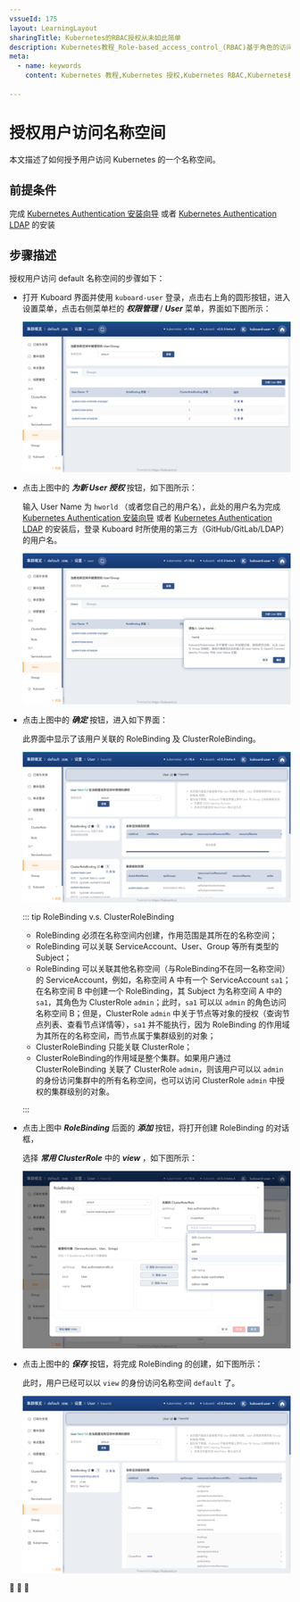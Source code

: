```yaml
---
vssueId: 175
layout: LearningLayout
sharingTitle: Kubernetes的RBAC授权从未如此简单
description: Kubernetes教程_Role-based_access_control_(RBAC)基于角色的访问控制_是Kubernetes中支持的一种授权方式。本文描述了如何使用Kuboard管理RBAC授权规则，并授权用户访问名称空间列表。
meta:
  - name: keywords
    content: Kubernetes 教程,Kubernetes 授权,Kubernetes RBAC,Kubernetes权限,User Permissions

---
```


# 授权用户访问名称空间

本文描述了如何授予用户访问 Kubernetes 的一个名称空间。

## 前提条件

完成 [ Kubernetes Authentication 安装向导](/learning/k8s-advanced/sec/authenticate/install.html) 或者 [Kubernetes Authentication LDAP](/learning/k8s-advanced/sec/authenticate/ldap.html) 的安装



## 步骤描述

授权用户访问 default 名称空间的步骤如下：

* 打开 Kuboard 界面并使用 `kuboard-user` 登录，点击右上角的圆形按钮，进入设置菜单，点击右侧菜单栏的 ***权限管理*** / ***User*** 菜单，界面如下图所示：

  ![image-20200726220043669](./user-namespace.assets/image-20200726220043669.png)

* 点击上图中的 ***为新 User 授权*** 按钮，如下图所示：

  输入 User Name 为 `hworld` （或者您自己的用户名），此处的用户名为完成 [ Kubernetes Authentication 安装向导](/learning/k8s-advanced/sec/authenticate/install.html) 或者 [Kubernetes Authentication LDAP](/learning/k8s-advanced/sec/authenticate/ldap.html) 的安装后，登录 Kuboard 时所使用的第三方（GitHub/GitLab/LDAP）的用户名。

  ![image-20200726220114622](./user-namespace.assets/image-20200726220114622.png)

* 点击上图中的 ***确定*** 按钮，进入如下界面：

  此界面中显示了该用户关联的 RoleBinding 及 ClusterRoleBinding。

  ![image-20200726215955407](user-namespace.assets/image-20200726215955407.png)

  ::: tip RoleBinding v.s. ClusterRoleBinding

  * RoleBinding 必须在名称空间内创建，作用范围是其所在的名称空间；
  * RoleBinding 可以关联 ServiceAccount、User、Group 等所有类型的 Subject；
  * RoleBinding 可以关联其他名称空间（与RoleBinding不在同一名称空间）的 ServiceAccount，例如，名称空间 A 中有一个 ServiceAccount `sa1`；在名称空间 B 中创建一个 RoleBinding，其 Subject 为名称空间 A 中的 `sa1`，其角色为 ClusterRole `admin`；此时，`sa1` 可以以 `admin` 的角色访问名称空间 B；但是，ClusterRole `admin` 中关于节点等对象的授权（查询节点列表、查看节点详情等），`sa1` 并不能执行，因为 RoleBinding 的作用域为其所在的名称空间，而节点属于集群级别的对象；
  * ClusterRoleBinding 只能关联 ClusterRole；
  * ClusterRoleBinding的作用域是整个集群。如果用户通过 ClusterRoleBinding 关联了 ClusterRole `admin`，则该用户可以以 `admin` 的身份访问集群中的所有名称空间，也可以访问 ClusterRole `admin` 中授权的集群级别的对象。

  :::

* 点击上图中 ***RoleBinding*** 后面的 ***添加*** 按钮，将打开创建 RoleBinding 的对话框，

  选择 ***常用 ClusterRole*** 中的 ***view*** ，如下图所示：

  ![image-20200726220732686](./user-namespace.assets/image-20200726220732686.png)

* 点击上图中的 ***保存*** 按钮，将完成 RoleBinding 的创建，如下图所示：

  此时，用户已经可以以 `view` 的身份访问名称空间 `default` 了。

  ![image-20200726220956316](./user-namespace.assets/image-20200726220956316.png)



:tada:  :tada: :tada: